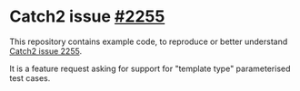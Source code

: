 # Catch2 issue [#2255](https://github.com/catchorg/Catch2/issues/2255)
This repository contains example code, to reproduce or better understand [Catch2 issue 2255](https://github.com/catchorg/Catch2/issues/2255).

It is a feature request asking for support for "template type" parameterised test cases.

